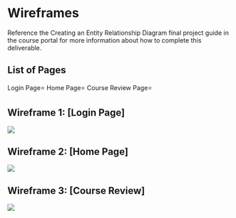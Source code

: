 # Wireframes

Reference the Creating an Entity Relationship Diagram final project guide in the course portal for more information about how to complete this deliverable.

## List of Pages

Login Page⭐
Home Page⭐
Course Review Page⭐

## Wireframe 1: [Login Page]

<img src="https://cdn.discordapp.com/attachments/721962382666104857/1167708465913933844/image.png?ex=654f1c41&is=653ca741&hm=dff4ad0b4dd3575f9d3e31ed0b6eb7735dc63b2eb30ef02d395844475ba12901&"/>

## Wireframe 2: [Home Page]

<img src="https://cdn.discordapp.com/attachments/721962382666104857/1167708536147562537/image.png?ex=654f1c51&is=653ca751&hm=f5e29838d1b3367d908aa2bfd528390d9802471ed02c88341e0dbd7137c18da5&"/>

## Wireframe 3: [Course Review]

<img src="https://cdn.discordapp.com/attachments/721962382666104857/1167708570628919416/image.png?ex=654f1c5a&is=653ca75a&hm=7b1e179e7754b66316aba097b9dec9b9fc1c71162421fb34c986a406af7038d7&"/>

